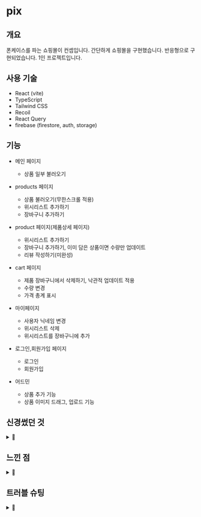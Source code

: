 # pix

## 개요

폰케이스를 파는 쇼핑몰이 컨셉입니다. 간단하게 쇼핑몰을 구현했습니다.
반응형으로 구현되었습니다. 1인 프로젝트입니다.

## 사용 기술

- React (vite)
- TypeScript
- Tailwind CSS
- Recoil
- React Query
- firebase (firestore, auth, storage)

## 기능

- 메인 페이지

  - 상품 일부 불러오기

- products 페이지

  - 상품 불러오기(무한스크롤 적용)
  - 위시리스트 추가하기
  - 장바구니 추가하기

- product 페이지(제품상세 페이지)

  - 위시리스트 추가하기
  - 장바구니 추가하기, 이미 담은 상품이면 수량만 업데이트
  - 리뷰 작성하기(미완성)

- cart 페이지

  - 제품 장바구니에서 삭제하기, 낙관적 업데이트 적용
  - 수량 변경
  - 가격 총계 표시

- 마이페이지

  - 사용자 닉네임 변경
  - 위시리스트 삭제
  - 위시리스트를 장바구니에 추가

- 로그인,회원가입 페이지

  - 로그인
  - 회원가입

- 어드민
  - 상품 추가 기능
  - 상품 이미지 드래그, 업로드 기능

## 신경썼던 것

<details>
<summary>📙</summary>

- react-query 적용

  초기에 리액트 쿼리 없이 firebase sdk를 그대로 사용했습니다. `useEffect`를 통해 페이지에 진입할 때 마다 로딩이 발생하기 때문에 사용자경험에 나쁘다고 판단하여 캐싱 기능이 있는 리액트 쿼리를 추가로 도입했습니다. useQuery, useInfiniteQuery를 사용해 데이터를 다시 로드하지 않도록 했고, 낙관적 업데이트를 통해 장바구니의 데이터가 지연 없이 바로 삭제되는듯한 효과를 주었습니다.

- 코드 스플리팅

  SPA 페이지 특성 상 모든 코드를 한꺼번에 불러온다면 초기 로딩 속도가 아주 느려질 것입니다. 페이지가 나뉘어있는 프로젝트기 때문에 `React.lazy` 를 이용하여 코드 스플리팅을 했습니다.

- UI

  데이터를 로딩하는 동안 시각적인 효과를 주기 위해 스켈레톤 UI를 적용했습니다.

- 재사용성

  모달을 하나의 컴포넌트로 만들고 모달을 관리하는 전역 상태, 모달의 메시지를 관리하는 훅을 제작했습니다. 그 외에도 공통 버튼 컴포넌트를 만들어 다양한 페이지에서 사용했습니다.

- 파일 분리

  닉네임의 경우 너무 짧거나 긴 경우를 방지해야 하기 때문에 minLength와 maxLength를 지정해주어야 했습니다.
  회원가입 페이지와 마이페이지에 닉네임 관련 코드가 분산되어 있어 서로 규칙이 맞지 않을 수 있기 때문에 constants 파일을 만들어 변수들을 한곳에 관리해주었습니다.  
  또한 데이터 요청이 있는 컴포넌트에서 코드가 너무 길어질 경우 가독성을 고려하여 커스텀 훅으로 파일을 분리했습니다.

- 썸네일용 url 관련

  > 같은 객체를 사용하더라도, createObjectURL()을 매번 호출할 때마다 새로운 객체 URL을 생성합니다. 각각의 URL을 더는 쓰지 않을 땐 URL.revokeObjectURL()을 사용해 하나씩 해제해줘야 합니다. (https://developer.mozilla.org/ko/docs/Web/API/URL/createObjectURL_static, mdn)

  URL.createObjectURL() 을 이용해서 썸네일 주소를 생성하고 있기 때문에 해당 파일의 업로드를 취소하거나, 파일 정보가 성공적으로 데이터베이스에 저장된 경우에는 해당 주소를 URL.revokeObjectURL()로 해제시켜주었습니다.

  ```jsx
  const deleteFile = useCallback(() => {
    URL.revokeObjectURL(thumbnailUrl); // 파일 선택 취소 시 썸네일 제거하며 url 해제
    setCurrentFile(null);
    setThumbnailUrl("");
  }, [thumbnailUrl]);

  const handleSubmit = async (e: FormEvent) => {
    e.preventDefault();

    const target = e.target as HTMLFormElement;

    if (!currentFile) return;

    await handleUpload(currentFile, target);
    URL.revokeObjectURL(thumbnailUrl);
    // 성공적으로 업로드가 완료된 경우 url 해제
  };
  ```

- 오류 처리

  ```ts
  type AuthErrorCodeMessages = {
    [key: string]: string;
    default: string;
  };

  const authErrorCodeMessages: AuthErrorCodeMessages = {
    "auth/email-already-in-use": "이미 사용중인 이메일입니다.",
    "auth/user-not-found": "이메일 혹은 비밀번호가 일치하지 않습니다.",
    "auth/wrong-password": "이메일 혹은 비밀번호가 일치하지 않습니다.",
    "auth/weak-password": "비밀번호를 6글자 이상으로 지정해주세요.",
    "auth/network-request-failed": "네트워크 연결에 실패했습니다.",
    "auth/invalid-email": "이메일 형식이 올바르지 않습니다.",
    default: "요청에 실패했습니다. 잠시 후 실행해주세요",
  };
  ```

  ```ts

  // 로그인, 회원가입 함수

  catch (err) {
          if (err instanceof FirebaseError && err.code) {
          console.log(err);
          setModal(
              authErrorCodeMessages[err.code] || authErrorCodeMessages.default
          );
          return;
          }
          setModal(authErrorCodeMessages.default);
      }

  ```

  인증과 관련된 오류들을 미리 `authErrorCodeMessages`에 저장해놓고 해당 오류가 내려오면 그 메시지가 출력되도록 만들었습니다. 만약 그 외의 에러 코드나 오류가 발생한다면 default 메시지가 출력되도록 지정해주었습니다. switch case문을 사용할수도 있지만 로그인 오류와 회원가입 오류를 한 객체에서 처리하고있기 때문에 여러 컴포넌트에서 불러와 사용하기에는 객체 형태가 편리할것이라고 생각했습니다. 그리고 코드를 수정하기에도 더 편리하다고 생각했습니다.

</details>

## 느낀 점

<details>
<summary>📙</summary>

- 리액트 쿼리 사용

  ```ts
  // WishList.tsx

  const [wishlist, setWishlist] = useState<DocumentData[]>([]);
  const [refetch, setRefetch] = useState(false);

  const getWishList = useCallback(async () => {
    // ... 위시리스트 가져오는 코드
  }, [userInfo]);

  useEffect(() => {
    getWishList();
  }, [getWishList, refetch]);

  const deleteWishItem = useCallback(
    async (id: string) => {
      if (!userInfo) return;
      try {
        // ... 해당 상품 위시리스트에서 삭제하는 코드
        setRefetch((prev) => !prev);
      } catch (err) {
        console.log(err);
      }
    },
    [userInfo]
  );
  ```

  기존에는 needRefetch라는 상태를 의존성으로 관리하여 수량 변경, 제품을 카트에서 삭제 같은 요청이 성공한 경우 needRefetch를 업데이트해 리렌더링을 발생시켰습니다.
  리액트 쿼리를 도입한 이후에는 invalidateQueries가 있기 때문에 이 코드를 삭제했습니다.

  ```tsx
  const queryClient = useQueryClient();
  const getWishList = useCallback(async () => {
    // ... 위시리스트 가져오는 코드
  }, [userInfo]);

  const { data: wishlist = [] } = useQuery({
    queryFn: getWishList,
    queryKey: [userInfo?.uid, "wishlist"],
    select: (data) => {
      return data?.docs.map((doc) => doc.data());
    },
    enabled: !!userInfo?.uid,
  });

  const deleteWishItem = useCallback(
    // ... 위시리스트 삭제 관련 코드
    [userInfo]
  );

  const { mutate: deleteWishMutate } = useMutation({
    mutationFn: deleteWishItem,
    onSuccess: () =>
      queryClient.invalidateQueries({
        queryKey: [userInfo?.uid, "wishlist"],
      }),
  });
  ```

  차이점

  - 더 직관적(맥락과 상관없이 boolean을 토글시키던 이전 방식에서 키를 관리하는 방식)
  - 어느 컴포넌트에 있든 queryClient를 통해 쿼리 무효화 가능(기존 방식에서는 setRefetch를 prop으로 전달해야 했음)
  - useEffect를 쓰지 않음

- 낙관적 업데이트

  cart에서 삭제 기능에 낙관적 업데이트를 적용했습니다. 기존의 코드는 삭제가 완료된 다음 리페치를 하는 방식이었습니다. 긴 시간이 소요되는것은 아니지만 데이터베이스에서 삭제가 완료된 다음 화면이 업데이트되는 방식이다보니 약간의 텀이 느껴질수밖에 없습니다. 그래서 낙관적 업데이트를 통해 버튼을 누르자마자 상품을 삭제시킨것처럼 화면을 업데이트하고, 그 다음 응답 결과를 통해 화면을 다시 업데이트하도록 코드를 작성했습니다. 사용자 경험 측면에서 더 빠르고 깔끔하다고 느낄 수 있습니다.

- firebase

  깊게는 아니더라도 authentication, firestore, storage 세가지의 기능을 사용해 보았습니다. 책을 보면서 로그인과 회원가입을 구현할 때 상당히 시간이 많이 들어갔던걸로 기억하는데 이렇게 간단히 인증을 구현할 수 있다는건 큰 장점같습니다. 하지만 아이디가 아닌 이메일로 회원가입하는 시스템이라 익숙한 구조(아이디-비밀번호) 가 아닌게 아쉬웠습니다.  
  상품을 업로드하는 기능을 구현하면서 storage도 사용해보게 되었습니다. 생각보다 간단하고 업로드 진행상황을 알려주는 메서드도 제공하고 있어 progress bar를 구현해볼 수 있었습니다.  
  firestore는 인증이나 스토리지보다는 알아야 할 내용이 많았던 부분입니다. firestore는 프론트엔드 개발자도 많이 쓰는 서비스지만 그래도 데이터베이스인지라 어떤 구조로 데이터를 저장하는게 가장 좋은 방식인지에 대해 고민하는 계기가 되었습니다.

  </details>

## 트러블 슈팅

<details>
<summary>📙</summary>

- 다른 페이지의 쿼리 무효화되지 않는 문제
  -> queryClient.invalidateQueries의 refetchType 옵션을 "all"로 설정

- useQuery의 enabled 설정 이후 isLoading=true로 고정되는 문제
  -> status와 fetchStatus 함께 확인  
   [블로그 기록](https://jaypa.tistory.com/46)

- tsx의 조건부 렌더링 문제
  ->

  ```
  'GlobalModal' cannot be used as a JSX component.
  Its return type 'false | Element' is not a valid JSX element.
  Type 'boolean' is not assignable to type 'ReactElement<any, any>'.
  ```

  이런 오류가 발생한다면

  ```tsx
  const GlobalModal = () => {
    const [visible, setVisible] = useState(false);
    const modalState = useRecoilValue(globalModalAtom);

    useEffect(() => {
      setVisible(true);
      setTimeout(() => {
        setVisible(false);
      }, 1500);
    }, [modalState]);

    return (
      visible && (
        <div className="fixed top-1/2 left-1/2 transform -translate-x-1/2 -translate-y-1/2 p-4 rounded-md shadow-md bg-white/50">
          {modalState}
        </div>
      )
    );
  };
  ```

  조건부 렌더링이 원인이 될 수 있다.

  ```tsx
  return (
    <>
      // ✔✔
      {visible && (
        <div className="fixed top-1/2 left-1/2 transform -translate-x-1/2 -translate-y-1/2 p-4 rounded-md shadow-md bg-white/50">
          {modalState}
        </div>
      )}
    </>
  );
  ```

  한번 묶어서 내보내줘야한다.

- vite의 환경변수
  -> 보통 `process.env.변수명`으로 많이 접근하는데 vite는 좀 달라서
  `import.meta.env.VITE_변수명` 으로 접근해야 한다.

- 타입스크립트에서 try catch

  에러 객체가 무조건 unknown으로 잡히기 때문에 에러 객체에서 바로 프로퍼티를 쓰는건 안되고 이런저런 처리를 해야한다.

  `err instanceof FirebaseError`

  타입 좁히기 함

- input의 onChange 문제

  onChange를 통해 파일 업로드를 구현하면 같은 파일을 다시 등록할 경우 변화가 없는것으로 간주되어 이벤트 핸들러가 실행되지 않음
  사용자가 alert의 내용을 놓쳤을 경우 동일한 작업을 수행해도 다시 alert가 뜨지 않아 답답함을 느낄 수 있다. -> 받은 파일 객체는 상태에 저장하고 input의 value를 비워 항상 변화가 발생한 것 처럼 처리

</details>
